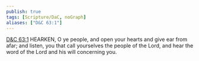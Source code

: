 ```yaml
---
publish: true
tags: [Scripture/DaC, noGraph]
aliases: ["D&C 63:1"]
---
```

[D&C 63:1](https://churchofjesuschrist.org/study/scriptures/dc-testament/dc/63?lang=eng&id=p1#p1) HEARKEN, O ye people, and open your hearts and give ear from afar; and listen, you that call yourselves the people of the Lord, and hear the word of the Lord and his will concerning you.

